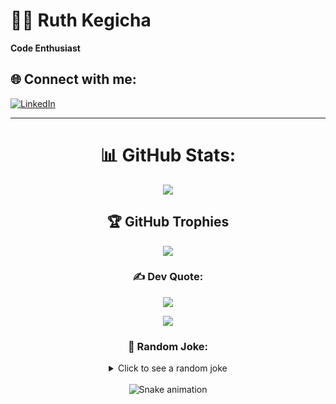   
  # 👩‍💻 Ruth Kegicha  
  **Code Enthusiast**

  ## 🌐 Connect with me:
  [![LinkedIn](https://img.shields.io/badge/LinkedIn-%230077B5.svg?logo=linkedin&logoColor=white)](https://linkedin.com/in/ruth-k-3b0492143)

<div align="center">

  ---

  # 📊 GitHub Stats:
  ![](https://github-readme-stats.vercel.app/api?username=RuthKerubo&theme=dark&hide_border=false&include_all_commits=true&count_private=true)<br/>
  
  <!--![](https://github-readme-streak-stats.herokuapp.com/?user=RuthKerubo&theme=dark&hide_border=false)<br/>
  
  ![](https://github-readme-stats.vercel.app/api/top-langs/?username=RuthKerubo&theme=dark&hide_border=false&include_all_commits=true&count_private=false&layout=compact) -->

  ## 🏆 GitHub Trophies
  ![](https://github-profile-trophy.vercel.app/?username=RuthKerubo&theme=radical&no-frame=false&no-bg=true&margin-w=4)

  ### ✍️ Dev Quote:
  ![](https://quotes-github-readme.vercel.app/api?type=horizontal&theme=radical)

  [![](https://visitcount.itsvg.in/api?id=RuthKerubo&icon=0&color=0)](https://visitcount.itsvg.in)

  ### 🎉 Random Joke:
  <details>
    <summary>Click to see a random joke</summary>
    <div align="center">
      <img src="https://readme-jokes.vercel.app/api?theme=halloween" alt="Jokes Card" />
    </div>
  </details>

  <br clear="both">
  <img src="https://github.com/maurodesouza/maurodesouza/raw/output/snake.svg" alt="Snake animation" />

</div>
